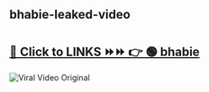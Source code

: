 
 ## bhabie-leaked-video 

# <h2><a href="https://clipsfans.com/bhabie&ref=git">🔗 Click to LINKS ⏩⏩ 👉 🟢 bhabie </a></h2>

<a href="https://clipsfans.com/bhabie&ref=git" rel="nofollow" data-target="animated-image.originalLink"><img src="https://i.ibb.co.com/xMMVF88/686577567.gif" alt="Viral Video Original" style="max-width: 100%; display: inline-block;" data-target="animated-image.originalImage"></a>
